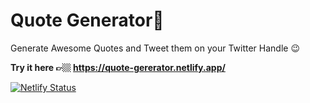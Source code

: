 # Quote Generator🌟

Generate Awesome Quotes and Tweet them on your Twitter Handle 😉


**Try it here 👉🏼 https://quote-gererator.netlify.app/**

[![Netlify Status](https://api.netlify.com/api/v1/badges/5283a34d-62f4-46b9-9b8c-520c9500b959/deploy-status)](https://app.netlify.com/sites/quote-gererator/deploys)

